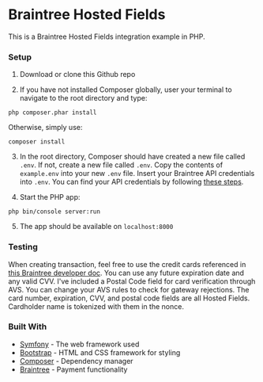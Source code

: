 # Braintree Hosted Fields

This is a Braintree Hosted Fields integration example in PHP.

### Setup

1. Download or clone this Github repo

2. If you have not installed Composer globally, user your terminal to navigate to the root directory and type:
```
php composer.phar install
```
   Otherwise, simply use:
```
composer install
```

3. In the root directory, Composer should have created a new file called `.env`. If not, create a new file called `.env`. Copy the contents of `example.env` into your new `.env` file. Insert your Braintree API credentials into `.env`. You can find your API credentials by following [these steps](https://articles.braintreepayments.com/control-panel/important-gateway-credentials#api-credentials).

4. Start the PHP app:
```
php bin/console server:run
```

5. The app should be available on `localhost:8000`

### Testing

When creating transaction, feel free to use the credit cards referenced in
[this Braintree developer doc](https://developers.braintreepayments.com/reference/general/testing/php#no-credit-card-errors).
You can use any future expiration date and any valid CVV. I've included a
Postal Code field for card verification through AVS. You can change your AVS
rules to check for gateway rejections. The card number, expiration, CVV, and
postal code fields are all Hosted Fields. Cardholder name is tokenized with
them in the nonce.

### Built With

* [Symfony](https://symfony.com/) - The web framework used
* [Bootstrap](https://getbootstrap.com/) - HTML and CSS framework for styling
* [Composer](https://gist.github.com/shashankmehta/6ff13acd60f449eea6311cba4aae900a) - Dependency manager
* [Braintree](https://braintreepayments.com) - Payment functionality
